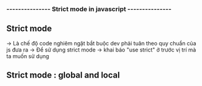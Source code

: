 ### --------------- Strict mode in javascript ---------------

## Strict mode

-> Là chế độ code nghiêm ngặt bắt buộc dev
phải tuân theo quy chuẩn của js đưa ra
-> Để sử dụng strict mode -> khai báo "use strict"
ở trước vị trí mà ta muốn sử dụng

## Strict mode : global and local
